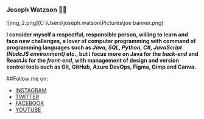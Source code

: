 ### Joseph Watzson 🧑‍💻


![img_2.png](C:\Users\joseph.watson\Pictures\joe banner.png)


**I consider myself a respectful, responsible person, willing to learn and face new challenges, a lover of computer programming with command of programming languages such as _Java, SQL, Python, C#, JavaScript (NodeJS environment)_ etc., but i focus more on **Java** for the _**back-end**_ and **ReactJs** for the _**front-end**_, with management of design and version control tools such as Git, GitHub, Azure DevOps, Figma, Gimp and Canva.**

##Follow me on: 
- [INSTAGRAM](https://www.instagram.com/joe-watson-sbf)
- [TWITTER](https://www.twitter.com/joe-watson-sbf) 
- [FACEBOOK](https://www.twitter.com/joe-watson-sbf)
- [YOUTUBE](https://www.youtube.com/channel/UC1D68nJp6gO9GovrDOHksgA)